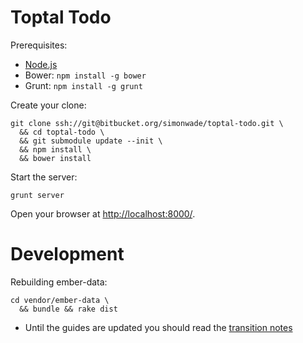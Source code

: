 # Toptal Todo

Prerequisites:

- [Node.js](http://nodejs.org/)
- Bower: `npm install -g bower`
- Grunt: `npm install -g grunt`

Create your clone:

    git clone ssh://git@bitbucket.org/simonwade/toptal-todo.git \
      && cd toptal-todo \
      && git submodule update --init \
      && npm install \
      && bower install

Start the server:

    grunt server

Open your browser at [http://localhost:8000/](http://localhost:8000).

# Development

Rebuilding ember-data:

    cd vendor/ember-data \
      && bundle && rake dist

- Until the guides are updated you should read the [transition notes](https://github.com/emberjs/data/blob/master/TRANSITION.md)
